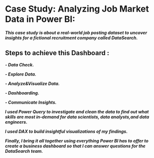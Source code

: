 # Case Study: Analyzing Job Market Data in Power BI:

***This case study is about a real-world job posting dataset to uncover insights for a fictional recruitment company called DataSearch.***

## Steps to achieve this Dashboard : 

***- Data Check.***

***- Explore Data.***

***- Analyze&Visualize Data.***

***- Dashboarding.***

***- Communicate Insights.***


***I used Power Query to investigate and clean the data to find out what skills are most in-demand for data scientists, data analysts,and data engineers.***

***I used DAX to build insightful visualizations of my findings.*** 

***Finally, I bring it all together using everything Power BI has to offer to create a business dashboard so that I can answer questions for the DataSearch team.***

